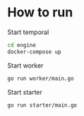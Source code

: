 # How to run

Start temporal

```bash
cd engine
docker-compose up
```

Start worker
```bash
go run worker/main.go
```

Start starter
```bash
go run starter/main.go
```
